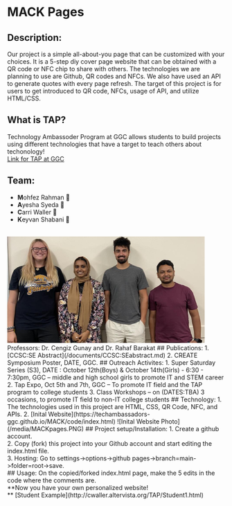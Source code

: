 # MACK Pages
## Description:
Our project is a simple all-about-you page that can be customized with your choices. It is a 5-step diy cover page website that can be obtained with a QR code or NFC chip to share with others. The technologies we are planning to use are Github, QR codes and NFCs. We also have used an API to generate quotes with every page refresh. The target of this project is for users to get introduced to QR code, NFCs, usage of API, and utilize HTML/CSS.
## What is TAP?
Technology Ambassoder Program at GGC allows students to build projects using different technologies that have a target to teach others about techonology!<br/>
[Link for TAP at GGC](https://www.ggc.edu/academics/schools/school-of-science-and-technology/research-internships-service-learning/technology-ambassador-program/)
## Team:
* **M**ohfez Rahman :slightly_smiling_face:
* **A**yesha Syeda &#128153;
* **C**arri Waller &#127872;
* **K**eyvan Shabani &#129497;<br/><br/>
<img src="/media/mack.jpg" alt="Team Photo" style="width:456px; height:246px;">
Professors: Dr. Cengiz Gunay and Dr. Rahaf Barakat
## Publications:
1. [CCSC:SE Abstract](/documents/CCSC:SEabstract.md)
2. CREATE Symposium Poster, DATE, GGC.
## Outreach Activites:
1. Super Saturday Series (S3), DATE : October 12th(Boys) & October 14th(Girls) - 6:30 - 7:30pm, GGC – middle and high school girls to promote IT and STEM career
2. Tap Expo, Oct 5th and 7th, GGC – To promote IT field and the TAP program to college students
3. Class Workshops – on (DATES:TBA) 3 occasions, to promote IT field to non-IT college students
## Technology:
1. The technologies used in this project are HTML, CSS, QR Code, NFC, and APIs.
2. [Inital Website](https://techambassadors-ggc.github.io/MACK/code/index.html)
![Inital Website Photo](/media/MACKpages.PNG)
## Project setup/Installation:
1. Create a github account.<br/>
2. Copy (fork) this project into your Github account and start editing the index.html file.<br/>
3. Hosting: Go to settings->options->github pages->branch=main->folder=root->save.<br/>
## Usage:
On the copied/forked index.html page, make the 5 edits in the code where the comments are.<br/>
**Now you have your own personalized website! <br/>**
[Student Example](http://cwaller.altervista.org/TAP/Student1.html)

